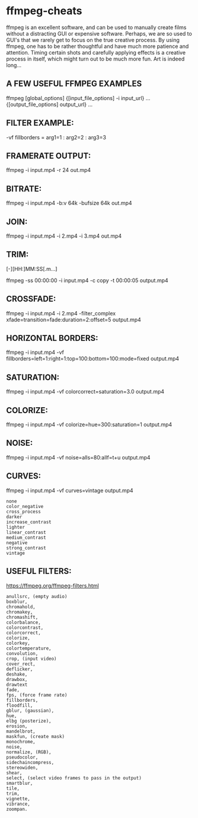 # ffmpeg-cheats

ffmpeg is an excellent software, and can be used to manually create films without a distracting GUI or expensive software. Perhaps, we are so used to GUI's that we rarely get to focus on the true creative process. By using ffmpeg, one has to be rather thoughtful and have much more patience and attention. Timing certain shots and carefully applying effects is a creative process in itself, which might turn out to be much more fun. Art is indeed long... 

A FEW USEFUL FFMPEG EXAMPLES
--------------

ffmpeg [global_options] {[input_file_options] -i input_url} ... {[output_file_options] output_url} ...

FILTER EXAMPLE: 
--------------
-vf fillborders = arg1=1 : arg2=2 : arg3=3

FRAMERATE OUTPUT:
-----------------
ffmpeg -i input.mp4 -r 24 out.mp4

BITRATE:
--------
ffmpeg -i input.mp4 -b:v 64k -bufsize 64k out.mp4

JOIN:
-----
ffmpeg -i input.mp4 -i 2.mp4 -i 3.mp4 out.mp4

TRIM:
-----
[-][HH:]MM:SS[.m...]

ffmpeg -ss 00:00:00 -i input.mp4 -c copy -t 00:00:05 output.mp4

CROSSFADE:
---------
ffmpeg -i input.mp4 -i 2.mp4 -filter_complex xfade=transition=fade:duration=2:offset=5 output.mp4
 
HORIZONTAL BORDERS:
--------
ffmpeg -i input.mp4 -vf fillborders=left=1:right=1:top=100:bottom=100:mode=fixed output.mp4

SATURATION:
-----------
ffmpeg -i input.mp4 -vf colorcorrect=saturation=3.0 output.mp4

COLORIZE:
---------
ffmpeg -i input.mp4 -vf colorize=hue=300:saturation=1 output.mp4

NOISE:
------
ffmpeg -i input.mp4 -vf noise=alls=80:allf=t+u output.mp4

CURVES:
---------
ffmpeg -i input.mp4 -vf curves=vintage output.mp4

    none
    color_negative
    cross_process
    darker
    increase_contrast
    lighter
    linear_contrast
    medium_contrast
    negative
    strong_contrast
    vintage


USEFUL FILTERS:
--------------
https://ffmpeg.org/ffmpeg-filters.html

    anullsrc, (empty audio)
    boxblur, 
    chromahold,
    chromakey,
    chromashift,
    colorbalance,
    colorcontrast,
    colorcorrect,
    colorize,
    colorkey,
    colortemperature,
    convolution,
    crop, (input video)
    cover_rect,
    deflicker,
    deshake,
    drawbox,
    drawtext
    fade,
    fps, (force frame rate)
    fillborders,
    floodfill,
    gblur, (gaussian),
    hue,
    elbg (posterize),
    erosion,
    mandelbrot,
    maskfun, (create mask)
    monochrome,
    noise,
    normalize, (RGB),
    pseudocolor,
    sidechaincompress,
    stereowiden,
    shear,
    select, (select video frames to pass in the output)
    smartblur,
    tile,
    trim,
    vignette, 
    vibrance, 
    zoompan.

